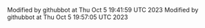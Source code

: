 Modified by githubbot at Thu Oct  5 19:41:59 UTC 2023
Modified by githubbot at Thu Oct  5 19:57:05 UTC 2023
